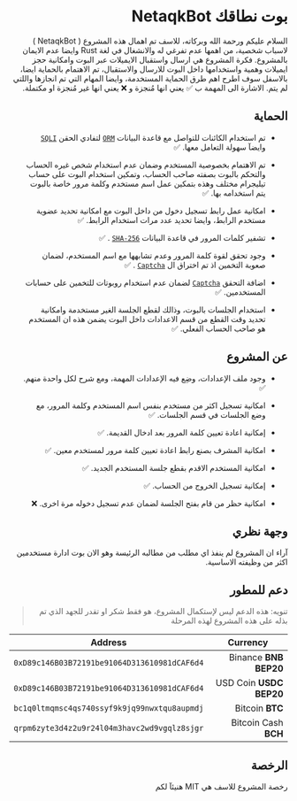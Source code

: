 <div dir="rtl">

# بوت نطاقك NetaqkBot

السلام عليكم ورحمة الله وبركاته، للاسف تم اهمال هذه المشروع ( NetaqkBot ) لاسباب شخصية، من اهمها عدم تفرغي له والانشغال في لغة Rust وايضا عدم الايمان بالمشروع. فكرة المشروع هي ارسال واستقبال الايميلات عبر البوت وامكانية حجز ايميلات وهمية واستخدامها داخل البوت للارسال والاستقبال، تم الاهتمام بالحماية ايضا، بالاسفل سوف اطرح اهم طرق الحماية المستخدمة، وايضا المهام التي تم انجازها واللتي لم يتم.
الاشارة الى المهمة ب ✅ يعني انها مُنجزة و ❌ يعني انها غير مُنجزة او مكتملة.

## الحماية

* تم استخدام الكائنات للتواصل مع قاعدة البيانات [`ORM`] لتفادي الحقن [`SQLI`] وايضآ سهولة التعامل معها. ✅

* تم الاهتمام بخصوصية المستخدم وضمان عدم استخدام شخص غيره الحساب والتحكم بالبوت بصفته صاحب الحساب، وتمكين استخدام البوت على حساب تيليجرام مختلف وهذه بتمكين عمل اسم مستخدم وكلمة مرور خاصة بالبوت يتم استخدامه بها. ✅

* امكانية عمل رابط تسجيل دخول من داخل البوت مع امكانية تحديد عضوية مستخدم الرابط، وايضا تحديد عدد مرات استخدام الرابط. ✅

* تشفير كلمات المرور في قاعدة البيانات [`SHA-256`] . ✅

* وجود تحقق لقوة كلمة المرور وعدم تشابهها مع اسم المستخدم، لضمان صعوبة التخمين اذ تم اختراق ال [`Captcha`] . ✅

* اضافة التحقق [`Captcha`] لضمان عدم استخدام روبوتات للتخمين على حسابات المستخدمين. ✅

* استخدام الجلسات بالبوت، وذالك لقطع الجلسة الغير مستخدمة وامكانية تحديد وقت القطع من قسم الاعدادات داخل البوت يضمن هذه ان المستخدم هو صاحب الحساب الفعلي. ✅

[`Captcha`]: https://en.wikipedia.org/wiki/CAPTCHA
[`ORM`]: https://en.wikipedia.org/wiki/Object%E2%80%93relational_mapping
[`SHA-256`]: https://en.wikipedia.org/wiki/SHA-2
[`SQLI`]: https://en.wikipedia.org/wiki/SQL_injection

## عن المشروع

* وجود ملف الإعدادات، وضِع فيه الإعدادات المهمة، ومع شرح لكل واحدة منهم. ✅

* امكانية تسجيل اكثر من مستخدم بنفس اسم المستخدم وكلمة المرور، مع وضع الجلسات في قسم الجلسات. ✅

* إمكانية اعادة تعيين كلمة المرور بعد ادخال القديمة. ✅

* امكانية المشرف بصنع رابط اعادة تعيين كلمة مرور لمستخدم معين. ✅

* امكانية المستخدم الاقدم بقطع جلسة المستخدم الجديد. ✅

* إمكانية تسجيل الخروج من الحساب. ✅

* امكانية حظر من قام بفتح الجلسة لضمان عدم تسجيل دخوله مرة اخرى. ❌

## وجهة نظري
آراء ان المشروع لم ينفذ اي مطلب من مطالبه الرئيسة وهو الان بوت ادارة مستخدمين اكثر من وظيفته الاساسية.

## دعم للمطور
> تنويه: هذه الدعم ليس لإستكمال المشروع، هو فقط شكر او تقدر للجهد الذي تم بذله على هذه المشروع لهذه المرحلة

| Currency | Address |
|-------------------------|--------------------------------------------------|
| Binance **BNB BEP20** | ```0xD89c146B03B72191be91064D313610981dCAF6d4``` |
| USD Coin **USDC BEP20** | ```0xD89c146B03B72191be91064D313610981dCAF6d4``` |
| Bitcoin **BTC** | ```bc1q0ltmqmsc4qs740ssyf9k9jq99nwxtqu8aupmdj``` |
| Bitcoin Cash **BCH** | ```qrpm6zyte3d4z2u9r24l04m3havc2wd9vgqlz8sjgr``` |

## الرخصة
رخصة المشروع للاسف هي MIT هنيئآ لكم

</div>
